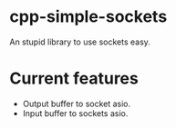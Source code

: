 # cpp-simple-sockets
An stupid library to use sockets easy. 

# Current features
* Output buffer to socket asio.
* Input buffer to sockets asio.
